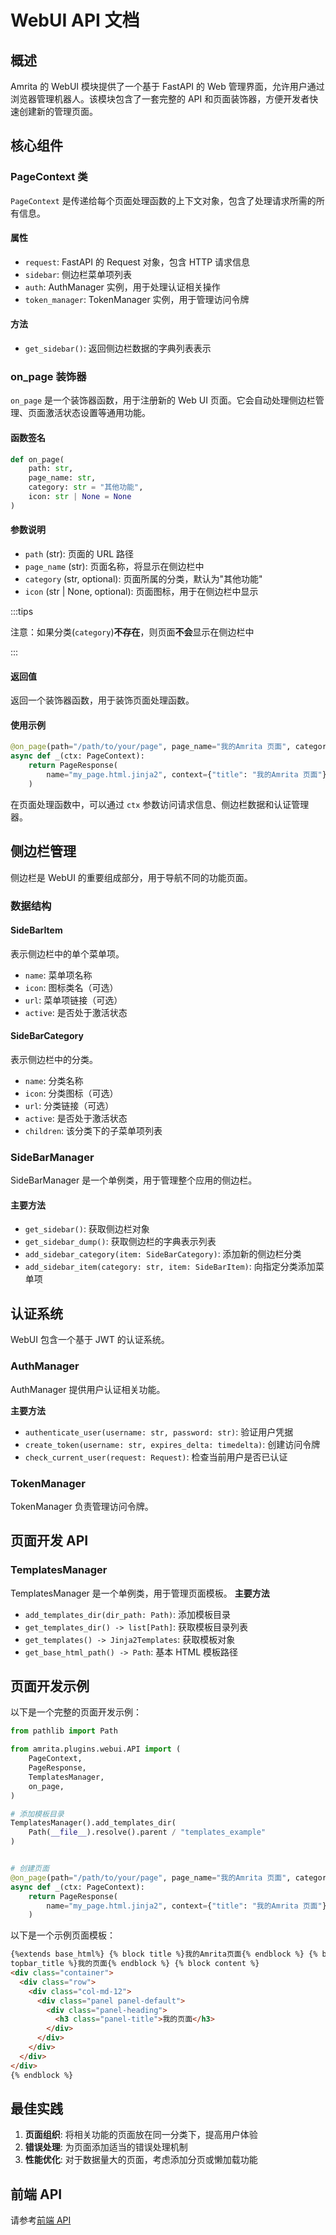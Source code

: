 # WebUI API 文档

## 概述

Amrita 的 WebUI 模块提供了一个基于 FastAPI 的 Web 管理界面，允许用户通过浏览器管理机器人。该模块包含了一套完整的 API 和页面装饰器，方便开发者快速创建新的管理页面。

## 核心组件

### PageContext 类

`PageContext` 是传递给每个页面处理函数的上下文对象，包含了处理请求所需的所有信息。

#### 属性

- `request`: FastAPI 的 Request 对象，包含 HTTP 请求信息
- `sidebar`: 侧边栏菜单项列表
- `auth`: AuthManager 实例，用于处理认证相关操作
- `token_manager`: TokenManager 实例，用于管理访问令牌

#### 方法

- `get_sidebar()`: 返回侧边栏数据的字典列表表示

### on_page 装饰器

`on_page` 是一个装饰器函数，用于注册新的 Web UI 页面。它会自动处理侧边栏管理、页面激活状态设置等通用功能。

#### 函数签名

```python
def on_page(
    path: str,
    page_name: str,
    category: str = "其他功能",
    icon: str | None = None
)
```

#### 参数说明

- `path` (str): 页面的 URL 路径
- `page_name` (str): 页面名称，将显示在侧边栏中
- `category` (str, optional): 页面所属的分类，默认为"其他功能"
- `icon` (str | None, optional): 页面图标，用于在侧边栏中显示

:::tips

注意：如果分类(`category`)**不存在**，则页面**不会**显示在侧边栏中

:::

#### 返回值

返回一个装饰器函数，用于装饰页面处理函数。

#### 使用示例

```python
@on_page(path="/path/to/your/page", page_name="我的Amrita 页面", category="其他功能")
async def _(ctx: PageContext):
    return PageResponse(
        name="my_page.html.jinja2", context={"title": "我的Amrita 页面"}
    )

```

在页面处理函数中，可以通过 `ctx` 参数访问请求信息、侧边栏数据和认证管理器。

## 侧边栏管理

侧边栏是 WebUI 的重要组成部分，用于导航不同的功能页面。

### 数据结构

#### SideBarItem

表示侧边栏中的单个菜单项。

- `name`: 菜单项名称
- `icon`: 图标类名（可选）
- `url`: 菜单项链接（可选）
- `active`: 是否处于激活状态

#### SideBarCategory

表示侧边栏中的分类。

- `name`: 分类名称
- `icon`: 分类图标（可选）
- `url`: 分类链接（可选）
- `active`: 是否处于激活状态
- `children`: 该分类下的子菜单项列表

### SideBarManager

SideBarManager 是一个单例类，用于管理整个应用的侧边栏。

#### 主要方法

- `get_sidebar()`: 获取侧边栏对象
- `get_sidebar_dump()`: 获取侧边栏的字典表示列表
- `add_sidebar_category(item: SideBarCategory)`: 添加新的侧边栏分类
- `add_sidebar_item(category: str, item: SideBarItem)`: 向指定分类添加菜单项

## 认证系统

WebUI 包含一个基于 JWT 的认证系统。

### AuthManager

AuthManager 提供用户认证相关功能。

**主要方法**

- `authenticate_user(username: str, password: str)`: 验证用户凭据
- `create_token(username: str, expires_delta: timedelta)`: 创建访问令牌
- `check_current_user(request: Request)`: 检查当前用户是否已认证

### TokenManager

TokenManager 负责管理访问令牌。

## 页面开发 API

### TemplatesManager

TemplatesManager 是一个单例类，用于管理页面模板。
**主要方法**

- `add_templates_dir(dir_path: Path)`: 添加模板目录
- `get_templates_dir() -> list[Path]`: 获取模板目录列表
- `get_templates() -> Jinja2Templates`: 获取模板对象
- `get_base_html_path() -> Path`: 基本 HTML 模板路径

## 页面开发示例

以下是一个完整的页面开发示例：

```python
from pathlib import Path

from amrita.plugins.webui.API import (
    PageContext,
    PageResponse,
    TemplatesManager,
    on_page,
)

# 添加模板目录
TemplatesManager().add_templates_dir(
    Path(__file__).resolve().parent / "templates_example"
)


# 创建页面
@on_page(path="/path/to/your/page", page_name="我的Amrita 页面", category="其他功能")
async def _(ctx: PageContext):
    return PageResponse(
        name="my_page.html.jinja2", context={"title": "我的Amrita 页面"}
    )

```

以下是一个示例页面模板：

```html
{%extends base_html%} {% block title %}我的Amrita页面{% endblock %} {% block
topbar_title %}我的页面{% endblock %} {% block content %}
<div class="container">
  <div class="row">
    <div class="col-md-12">
      <div class="panel panel-default">
        <div class="panel-heading">
          <h3 class="panel-title">我的页面</h3>
        </div>
      </div>
    </div>
  </div>
</div>
{% endblock %}
```

## 最佳实践

1. **页面组织**: 将相关功能的页面放在同一分类下，提高用户体验
2. **错误处理**: 为页面添加适当的错误处理机制
3. **性能优化**: 对于数据量大的页面，考虑添加分页或懒加载功能

## 前端 API

请参考[前端 API](./frontendAPI.md)

